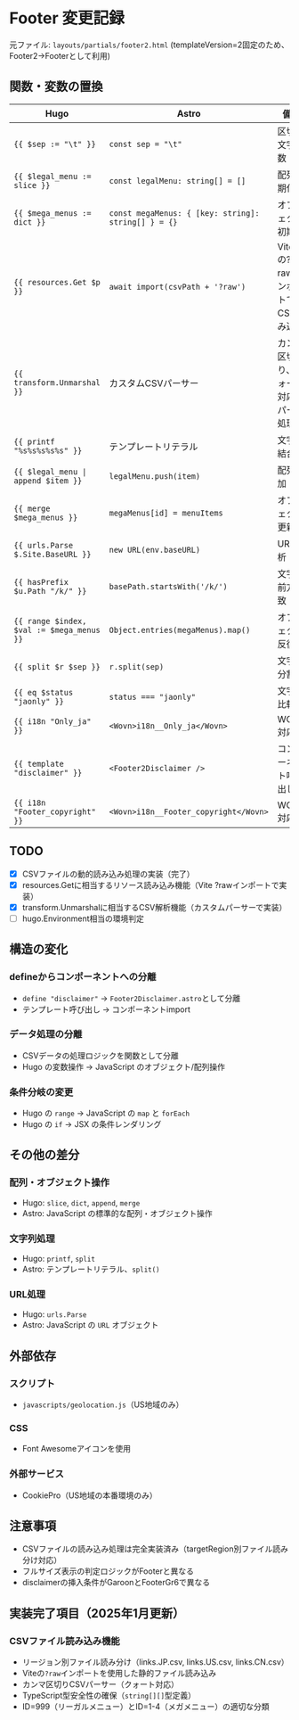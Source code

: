# Footer 変更記録

元ファイル: `layouts/partials/footer2.html` (templateVersion=2固定のため、Footer2→Footerとして利用)

## 関数・変数の置換

| Hugo                                      | Astro                                               | 備考                                   |
| ----------------------------------------- | --------------------------------------------------- | -------------------------------------- |
| `{{ $sep := "\t" }}`                      | `const sep = "\t"`                                  | 区切り文字定数                         |
| `{{ $legal_menu := slice }}`              | `const legalMenu: string[] = []`                    | 配列初期化                             |
| `{{ $mega_menus := dict }}`               | `const megaMenus: { [key: string]: string[] } = {}` | オブジェクト初期化                     |
| `{{ resources.Get $p }}`                  | `await import(csvPath + '?raw')`                    | Viteの?rawインポートでCSV読み込み      |
| `{{ transform.Unmarshal }}`               | カスタムCSVパーサー                                 | カンマ区切り、クォート対応のパース処理 |
| `{{ printf "%s%s%s%s%s" }}`               | テンプレートリテラル                                | 文字列結合                             |
| `{{ $legal_menu \| append $item }}`       | `legalMenu.push(item)`                              | 配列追加                               |
| `{{ merge $mega_menus }}`                 | `megaMenus[id] = menuItems`                         | オブジェクト更新                       |
| `{{ urls.Parse $.Site.BaseURL }}`         | `new URL(env.baseURL)`                              | URL解析                                |
| `{{ hasPrefix $u.Path "/k/" }}`           | `basePath.startsWith('/k/')`                        | 文字列前方一致                         |
| `{{ range $index, $val := $mega_menus }}` | `Object.entries(megaMenus).map()`                   | オブジェクト反復                       |
| `{{ split $r $sep }}`                     | `r.split(sep)`                                      | 文字列分割                             |
| `{{ eq $status "jaonly" }}`               | `status === "jaonly"`                               | 文字列比較                             |
| `{{ i18n "Only_ja" }}`                    | `<Wovn>i18n__Only_ja</Wovn>`                        | WOVN対応                               |
| `{{ template "disclaimer" }}`             | `<Footer2Disclaimer />`                             | コンポーネント呼び出し                 |
| `{{ i18n "Footer_copyright" }}`           | `<Wovn>i18n__Footer_copyright</Wovn>`               | WOVN対応                               |

## TODO

- [x] CSVファイルの動的読み込み処理の実装（完了）
- [x] resources.Getに相当するリソース読み込み機能（Vite ?rawインポートで実装）
- [x] transform.Unmarshalに相当するCSV解析機能（カスタムパーサーで実装）
- [ ] hugo.Environment相当の環境判定

## 構造の変化

### defineからコンポーネントへの分離

- `define "disclaimer"` → `Footer2Disclaimer.astro`として分離
- テンプレート呼び出し → コンポーネントimport

### データ処理の分離

- CSVデータの処理ロジックを関数として分離
- Hugo の変数操作 → JavaScript のオブジェクト/配列操作

### 条件分岐の変更

- Hugo の `range` → JavaScript の `map` と `forEach`
- Hugo の `if` → JSX の条件レンダリング

## その他の差分

### 配列・オブジェクト操作

- Hugo: `slice`, `dict`, `append`, `merge`
- Astro: JavaScript の標準的な配列・オブジェクト操作

### 文字列処理

- Hugo: `printf`, `split`
- Astro: テンプレートリテラル、`split()`

### URL処理

- Hugo: `urls.Parse`
- Astro: JavaScript の `URL` オブジェクト

## 外部依存

### スクリプト

- `javascripts/geolocation.js`（US地域のみ）

### CSS

- Font Awesomeアイコンを使用

### 外部サービス

- CookiePro（US地域の本番環境のみ）

## 注意事項

- CSVファイルの読み込み処理は完全実装済み（targetRegion別ファイル読み分け対応）
- フルサイズ表示の判定ロジックがFooterと異なる
- disclaimerの挿入条件がGaroonとFooterGr6で異なる

## 実装完了項目（2025年1月更新）

### CSVファイル読み込み機能

- リージョン別ファイル読み分け（links.JP.csv, links.US.csv, links.CN.csv）
- Viteの`?raw`インポートを使用した静的ファイル読み込み
- カンマ区切りCSVパーサー（クォート対応）
- TypeScript型安全性の確保（`string[][]`型定義）
- ID=999（リーガルメニュー）とID=1-4（メガメニュー）の適切な分類

